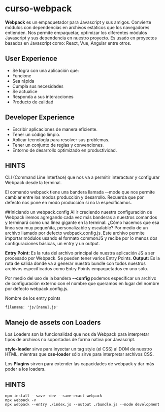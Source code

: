 # curso-webpack

**Webpack** es un empaquetador para Javascript y sus amigos. Convierte módulos con dependencias en archivos estáticos que los navegadores entienden.
Nos permite empaquetar, optimizar los diferentes módulos Javascript y sus dependencia en nuestro proyecto. Es usado en proyectos basados en Javascript como: React, Vue, Angular entre otros.

## User Experience
* Se logra con una aplicación que:
* Funcione
* Sea rápida
* Cumpla sus necesidades
* Se actualice
* Responda a sus interacciones
* Producto de calidad

## Developer Experience
* Escribir aplicaciones de manera eficiente.
* Tener un código limpio.
* Aplicar tecnología para resolver sus problemas.
* Tener un conjunto de reglas y convenciones.
* Entorno de desarrollo optimizado en productividad.

## HINTS


CLI (Command Line Interface) que nos va a permitir interactuar y configurar Webpack desde la terminal.

El comando webpack tiene una bandera llamada --mode que nos permite cambiar entre los modos producción y desarrollo. Recuerda que por defecto nos pone en modo producción si no la especificamos.



##Iniciando un webpack.config
Al ir creciendo nuestra configuración de Webpack iremos agregando cada vez más banderas a nuestros comandos y terminará como una línea gigante en la terminal. ¿Cómo hacemos que esa línea sea muy pequeñita, personalizable y escalable? Por medio de un archivo llamado por defecto webpack.config.js.
Este archivo permite importar módulos usando el formato commonJS y recibe por lo menos dos configuraciones básicas, un entry y un output.

**Entry Point:** Es la ruta del archivo principal de nuestra aplicación JS a ser procesado por Webpack. Se pueden tener varios Entry Points.
**Output:** Es la ruta de salida donde va a generar nuestro bundle con todos nuestros archivos especificados como Entry Points empaquetados en uno sólo.


Por medio del uso de la bandera **--config** podemos especificar un archivo de configuración externo con el nombre que queramos en lugar del nombre por defecto webpack.config.js.


Nombre de los entry points
```
filename: 'js/[name].js'
```

## Manejo de assets con Loaders
Los Loaders son la funcionalidad que nos da Webpack para interpretar tipos de archivos no soportados de forma nativa por Javascript.

**style-loader** sirve para inyectar un tag style (el CSS) al DOM de nuestro HTML, mientras que **css-loader** sólo sirve para interpretar archivos CSS.

Los **Plugins** sirven para extender las capacidades de webpack y dar más poder a los loaders.



## HINTS

```
npm install --save--dev --save-exact webpack
npx webpack -v
npx webpack --entry ./index.js --output ./bundle.js --mode development
```